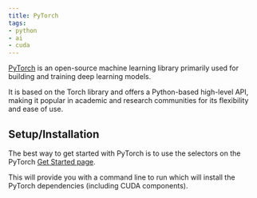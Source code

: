 ```yaml
---
title: PyTorch
tags:
- python
- ai
- cuda
---
```


[PyTorch](https://pytorch.org/) is an open-source machine learning library primarily used for building and training 
deep learning models.
<!--more-->
It is based on the Torch library and offers a Python-based high-level API, making it popular in academic and research 
communities for its flexibility and ease of use.

## Setup/Installation

The best way to get started with PyTorch is to use the selectors on the PyTorch [Get Started page](https://pytorch.org/get-started/locally/).

This will provide you with a command line to run which will install the PyTorch dependencies (including CUDA components).


